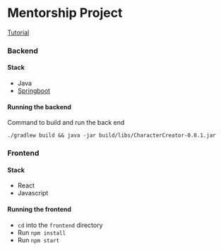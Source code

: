 # Mentorship Project

[Tutorial](https://spring.io/guides/gs/spring-boot/)

### Backend

#### Stack

* Java
* [Springboot](https://spring.io/)

#### Running the backend

Command to build and run the back end

```./gradlew build && java -jar build/libs/CharacterCreator-0.0.1.jar``` 

### Frontend

#### Stack

* React
* Javascript

#### Running the frontend

* ```cd``` into the ```frontend``` directory
* Run ```npm install```
* Run ```npm start```
